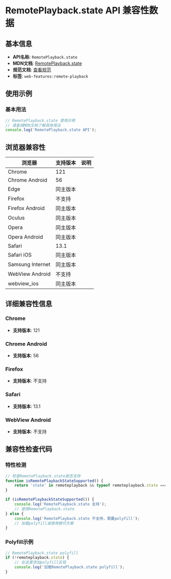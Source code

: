# RemotePlayback.state API 兼容性数据

## 基本信息

- **API名称**: `RemotePlayback.state`
- **MDN文档**: [RemotePlayback.state](https://developer.mozilla.org/docs/Web/API/RemotePlayback/state)
- **规范文档**: [查看规范](https://w3c.github.io/remote-playback/#dom-remoteplayback-state)
- **标签**: `web-features:remote-playback`

## 使用示例

### 基本用法

```javascript
// RemotePlayback.state 使用示例
// 请查阅MDN文档了解具体用法
console.log('RemotePlayback.state API');
```

## 浏览器兼容性

| 浏览器 | 支持版本 | 说明 |
|--------|----------|------|
| Chrome | 121 |  |
| Chrome Android | 56 |  |
| Edge | 同主版本 |  |
| Firefox | 不支持 |  |
| Firefox Android | 同主版本 |  |
| Oculus | 同主版本 |  |
| Opera | 同主版本 |  |
| Opera Android | 同主版本 |  |
| Safari | 13.1 |  |
| Safari iOS | 同主版本 |  |
| Samsung Internet | 同主版本 |  |
| WebView Android | 不支持 |  |
| webview_ios | 同主版本 |  |

## 详细兼容性信息

### Chrome

- **支持版本**: 121

### Chrome Android

- **支持版本**: 56

### Firefox

- **支持版本**: 不支持

### Safari

- **支持版本**: 13.1

### WebView Android

- **支持版本**: 不支持

## 兼容性检查代码

### 特性检测

```javascript
// 检查RemotePlayback.state是否支持
function isRemotePlaybackStateSupported() {
    return 'state' in remoteplayback && typeof remoteplayback.state === 'function';
}

if (isRemotePlaybackStateSupported()) {
    console.log('RemotePlayback.state 支持');
    // 使用RemotePlayback.state
} else {
    console.log('RemotePlayback.state 不支持，需要polyfill');
    // 加载polyfill或使用替代方案
}
```

### Polyfill示例

```javascript
// RemotePlayback.state polyfill
if (!remoteplayback.state) {
    // 在这里添加polyfill实现
    console.log('加载RemotePlayback.state polyfill');
}
```

